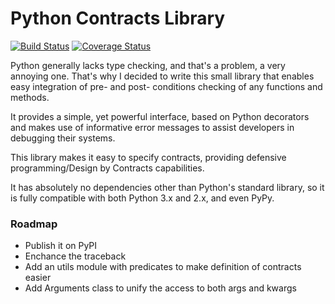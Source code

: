 # Python Contracts Library

[![Build Status](https://travis-ci.org/AlexandruBurlacu/pycontracts.svg?branch=master)](https://travis-ci.org/AlexandruBurlacu/pycontracts) [![Coverage Status](https://coveralls.io/repos/github/AlexandruBurlacu/pycontracts/badge.svg?branch=master)](https://coveralls.io/github/AlexandruBurlacu/pycontracts?branch=master)

Python generally lacks type checking, and that's a problem, a very annoying one.
That's why I decided to write this small library that enables easy integration of pre- and post- conditions checking of any functions and methods.

It provides a simple, yet powerful interface, based on Python decorators and makes use of informative error messages to assist developers in debugging their systems.

This library makes it easy to specify contracts, providing defensive programming/Design by Contracts capabilities.

It has absolutely no dependencies other than Python's standard library, so it is fully compatible with both Python 3.x and 2.x, and even PyPy.

### Roadmap
- Publish it on PyPI
- Enchance the traceback
- Add an utils module with predicates to make definition of contracts easier
- Add Arguments class to unify the access to both args and kwargs
